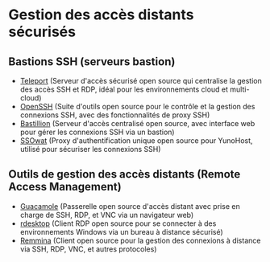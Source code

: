 # Gestion des accès distants sécurisés

## Bastions SSH (serveurs bastion)
  - [Teleport](https://goteleport.com/) (Serveur d'accès sécurisé open source qui centralise la gestion des accès SSH et RDP, idéal pour les environnements cloud et multi-cloud)
  - [OpenSSH](https://www.openssh.com/) (Suite d'outils open source pour le contrôle et la gestion des connexions SSH, avec des fonctionnalités de proxy SSH)
  - [Bastillion](http://www.bastillion.io/) (Serveur d'accès centralisé open source, avec interface web pour gérer les connexions SSH via un bastion)
  - [SSOwat](https://github.com/YunoHost/SSOwat) (Proxy d'authentification unique open source pour YunoHost, utilisé pour sécuriser les connexions SSH)

## Outils de gestion des accès distants (Remote Access Management)
  - [Guacamole](https://guacamole.apache.org/) (Passerelle open source d'accès distant avec prise en charge de SSH, RDP, et VNC via un navigateur web)
  - [rdesktop](https://www.rdesktop.org/) (Client RDP open source pour se connecter à des environnements Windows via un bureau à distance sécurisé)
  - [Remmina](https://remmina.org/) (Client open source pour la gestion des connexions à distance via SSH, RDP, VNC, et autres protocoles)
